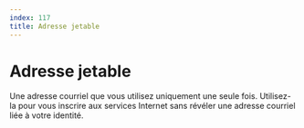 ```yaml
---
index: 117
title: Adresse jetable
---
```

# Adresse jetable

Une adresse courriel que vous utilisez uniquement une seule fois. Utilisez-la pour vous inscrire aux services Internet sans révéler une adresse courriel liée à votre identité.